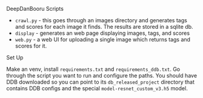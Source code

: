 DeepDanBooru Scripts

- `crawl.py` - this goes through an images directory and generates tags and scores for each image it finds. The results are stored in a sqlite db.
- `display` - generates an web page displaying images, tags, and scores
- `web.py` - a web UI for uploading a single image which returns tags and scores for it.

Set Up

Make an venv, install `requirements.txt` and `requirements_ddb.txt`. Go through the script you want to run and configure the paths. You should have DDB downloaded so you can point to its `db_released_project` directory that contains DDB configs and the special `model-resnet_custom_v3.h5` model.
